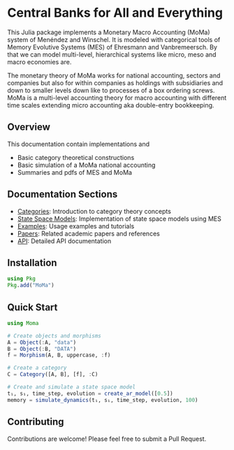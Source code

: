 # Central Banks for All and Everything

This Julia package implements a Monetary Macro Accounting (MoMa) system of Menéndez and Winschel.
It is modeled with categorical tools of Memory Evolutive Systems (MES) of Ehresmann and Vanbremeersch.
By that we can model multi-level, hierarchical systems like micro, meso and macro economies are.

The monetary theory of MoMa works for national accounting, sectors and companies
but also for within companies as holdings with subsidiaries
and down to smaller levels down like to processes of a box ordering screws.
MoMa is a multi-level accounting theory for macro accounting with different time scales
extending micro accounting aka double-entry bookkeeping.

## Overview

This documentation contain implementations and

- Basic category theoretical constructions
- Basic simulation of a MoMa national accounting
- Summaries and pdfs of MES and MoMa

## Documentation Sections

- [Categories](categories.md): Introduction to category theory concepts
- [State Space Models](state_space_models.md): Implementation of state space models using MES
- [Examples](examples.md): Usage examples and tutorials
- [Papers](papers.md): Related academic papers and references
- [API](api.md): Detailed API documentation

## Installation

```julia
using Pkg
Pkg.add("MoMa")
```

## Quick Start

```julia
using Moma

# Create objects and morphisms
A = Object(:A, "data")
B = Object(:B, "DATA")
f = Morphism(A, B, uppercase, :f)

# Create a category
C = Category([A, B], [f], :C)

# Create and simulate a state space model
t₁, s₁, time_step, evolution = create_ar_model([0.5])
memory = simulate_dynamics(t₁, s₁, time_step, evolution, 100)
```

## Contributing

Contributions are welcome! Please feel free to submit a Pull Request. 